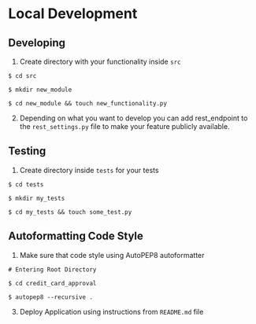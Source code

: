 # Local Development


## Developing

1. Create directory with your functionality inside `src`

```
$ cd src

$ mkdir new_module 

$ cd new_module && touch new_functionality.py
```

2. Depending on what you want to develop you can add 
rest_endpoint to the `rest_settings.py` file 
to make your feature publicly available.

## Testing

1. Create directory inside `tests` for your tests 

```
$ cd tests 

$ mkdir my_tests 

$ cd my_tests && touch some_test.py

```

## Autoformatting Code Style 

1. Make sure that code style using AutoPEP8 autoformatter

```
# Entering Root Directory 

$ cd credit_card_approval

$ autopep8 --recursive .

```

3. Deploy Application using instructions from `README.md` file 
